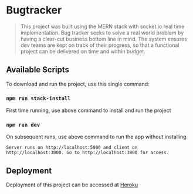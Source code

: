 # Bugtracker 

> This project was built using the MERN stack with socket.io real time implementation. Bug tracker seeks to solve a real world problem by having a clear-cut business bottom line in mind. The system ensures dev teams are kept on track of their progress, so that a functional project can be delivered on time and within budget.

## Available Scripts

To download and run the project, use this single command:

### `npm run stack-install`

First time running, use above command to install and run the project

### `npm run dev`

On subsequent runs, use above command to run the app without installing

```
Server runs on http://localhost:5000 and client on http://localhost:3000. Go to http://localhost:3000 for access.
```

## Deployment

Deployment of this project can be accessed at [Heroku](https://the-bug-tracker.herokuapp.com/)
